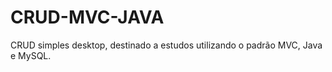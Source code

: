 CRUD-MVC-JAVA
=============

CRUD simples desktop, destinado a estudos utilizando o padrão MVC, Java e MySQL.

